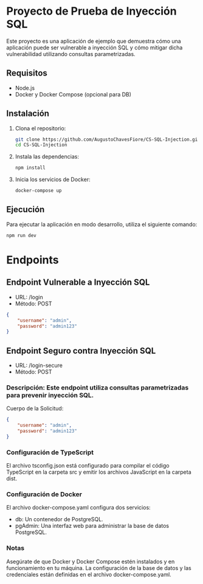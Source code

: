 # Proyecto de Prueba de Inyección SQL

Este proyecto es una aplicación de ejemplo que demuestra cómo una aplicación puede ser vulnerable a inyección SQL y cómo mitigar dicha vulnerabilidad utilizando consultas parametrizadas.

## Requisitos

- Node.js
- Docker y Docker Compose (opcional para DB)

## Instalación

1. Clona el repositorio:
    ```sh
    git clone https://github.com/AugustoChavesFiore/CS-SQL-Injection.git
    cd CS-SQL-Injection
    ```

2. Instala las dependencias:
    ```sh
    npm install
    ```

3. Inicia los servicios de Docker:
    ```sh
    docker-compose up
    ```

## Ejecución

Para ejecutar la aplicación en modo desarrollo, utiliza el siguiente comando:
```sh
npm run dev
```


# Endpoints
## Endpoint Vulnerable a Inyección SQL
* URL: /login
* Método: POST

```json
{
    "username": "admin",
    "password": "admin123"
}
```

## Endpoint Seguro contra Inyección SQL
* URL: /login-secure
* Método: POST
### Descripción: Este endpoint utiliza consultas parametrizadas para prevenir inyección SQL.

Cuerpo de la Solicitud:

```json
{
    "username": "admin",
    "password": "admin123"
}
```

### Configuración de TypeScript
El archivo tsconfig.json está configurado para compilar el código TypeScript en la carpeta src y emitir los archivos JavaScript en la carpeta dist.

### Configuración de Docker
El archivo docker-compose.yaml configura dos servicios:

* db: Un contenedor de PostgreSQL.
* pgAdmin: Una interfaz web para administrar la base de datos PostgreSQL.

### Notas
Asegúrate de que Docker y Docker Compose estén instalados y en funcionamiento en tu máquina.
La configuración de la base de datos y las credenciales están definidas en el archivo docker-compose.yaml.
